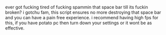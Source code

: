 ever got fucking tired of fucking spammin that space bar till its fuckin broken? i gotchu fam, this script ensures no more destroying that space bar and you can have a pain free experience. i recommend having high fps for this, if you have potato pc then turn down your settings or it wont be as effective.
